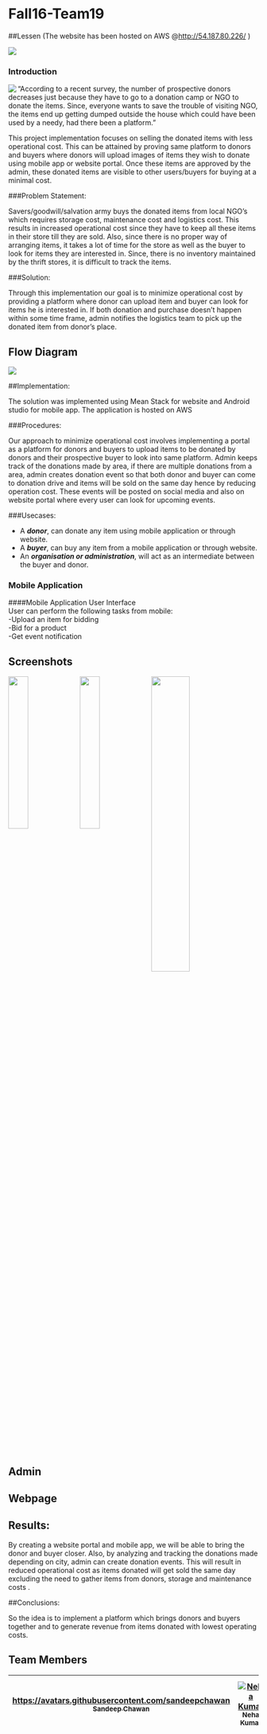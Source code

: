 # Fall16-Team19

##Lessen (The website has been hosted on AWS @http://54.187.80.226/ )

<a href="https://www.dropbox.com/s/1n3k0cfbx6rsvde/LessenAndroidApplication.apk?dl=0" rel="Android APK"><img src="https://s29.postimg.org/yuhsi1glz/download.png" ></a>



### Introduction

<img src="https://s29.postimg.org/qilhmil2f/Whats_App_Image_2016_12_12_at_16_28_10.jpg" align="left">





“According to a recent survey, the number of prospective donors decreases just because
they have to go to a donation camp or NGO to donate the items. Since, everyone wants
to save the trouble of visiting NGO, the items end up getting  dumped outside
the house which could have been used by a needy, had there been a platform.”

This project implementation focuses on selling the donated items with less operational cost. This can be attained by proving same platform to donors and buyers where donors will upload images of items they wish to donate using mobile app or website portal. Once these items are approved by the admin, these donated items are visible to other users/buyers for buying at a minimal cost.  





###Problem Statement:

Savers/goodwill/salvation army buys the donated items from local NGO’s which requires storage cost, maintenance cost and logistics cost. This results in increased operational cost since they have to keep all these items in their store till they are sold. Also, since there is no proper way of arranging items, it takes a lot of time for the store as well as the buyer to look for items they are interested in. Since, there is no inventory maintained by the thrift stores, it is difficult to track the items.

###Solution:

Through this implementation our goal is to minimize operational cost by providing a platform where donor can upload item and buyer can look for items he is interested in. If both donation and purchase doesn’t happen within some time frame, admin notifies the logistics team to pick up the donated item from donor’s place.

## Flow Diagram
<img src="https://s30.postimg.org/f2bj5q4pd/Capture.jpg">

##Implementation:

The solution was implemented using Mean Stack for website and Android studio for mobile
app. The application is hosted on AWS 



###Procedures:

Our approach to minimize operational cost involves implementing a portal as a platform for donors and buyers to upload items to be donated by donors and their prospective buyer to look into same platform. Admin keeps track of the donations made by area, if there are multiple donations from a area, admin creates donation event so that both donor and buyer can come to donation drive and items will be sold on the same day hence by reducing operation cost. These events will be posted on social media and also on website portal where every user can look for upcoming events.   




###Usecases:

- A **_donor_**, can donate any item using mobile application or through website.
- A **_buyer_**, can buy any item from a mobile application or through website.
- An **_organisation or administration_**, will act as an intermediate between the buyer and donor.


### Mobile Application  

####Mobile Application User Interface <br/>
User can perform the following tasks from mobile:<br/>
-Upload an item for bidding <br/>
-Bid for a product <br/>
-Get event notification <br/>

## Screenshots 

<img src="https://s28.postimg.org/s20wnmdyl/Capture1.jpg" width="28%" align="left" />
<img src="https://s24.postimg.org/dokwo9uud/Capture3.jpg" width="28%" align="left" />
<img src="https://s30.postimg.org/z2hdekps1/Capture4.jpg" width="39%" align="center" />

<br/>
<br/>
<br/>

## Admin

## Webpage




  


## Results:

By creating a website portal and mobile app, we will be able to bring the donor and buyer closer. Also, by analyzing and tracking the donations made depending on city, admin can create donation events. This will result in reduced operational cost as items donated will get sold the same day excluding the need to gather items from donors, storage and maintenance costs .

##Conclusions:

So the idea is to implement a platform which brings donors and buyers together and to generate  revenue from items donated with lowest operating costs.

## Team Members

| [https://avatars.githubusercontent.com/sandeepchawan<br /><sub>Sandeep Chawan</sub>](https://github.com/sandeepchawan)<br /> | [![Neha Kumar](https://avatars.githubusercontent.com/nehasingh2102)<br /><sub>Neha Kumar</sub>](https://github.com/nehasingh2102)<br /> | [![Srinivas Rao Velaga](https://avatars.githubusercontent.com/SrinivasaRaoVelaga)<br /><sub>Srinivas RAo Velaga</sub>](https://github.com/SrinivasaRaoVelaga)<br />| [![Shilpa Chandra](https://avatars.githubusercontent.com/ShilpaChandra266)<br /><sub>Shilpa Chandra</sub>](https://github.com/ShilpaChandra266)<br />|
| :---: | :---: | :---: | :---: |


